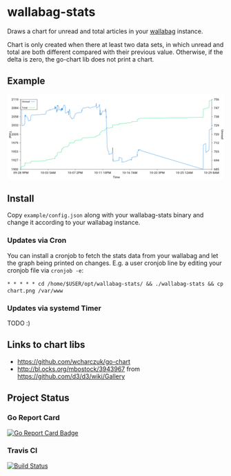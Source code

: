 # wallabag-stats

Draws a chart for unread and total articles in your [wallabag](https://github.com/wallabag/wallabag/) instance.

Chart is only created when there at least two data sets, in which unread and total are both different compared with their previous value. Otherwise, if the delta is zero, the go-chart lib does not print a chart.

## Example

![Example chart](example/example.png)

## Install

Copy `example/config.json` along with your wallabag-stats binary and change it according to your wallabag instance.

### Updates via Cron

You can install a cronjob to fetch the stats data from your wallabag and let the graph being printed on changes. E.g. a user cronjob line by editing your cronjob file via `cronjob -e`:

```
* * * * * cd /home/$USER/opt/wallabag-stats/ && ./wallabag-stats && cp chart.png /var/www
```

### Updates via systemd Timer

TODO :)

## Links to chart libs

- https://github.com/wcharczuk/go-chart
- http://bl.ocks.org/mbostock/3943967 from https://github.com/d3/d3/wiki/Gallery


## Project Status
### Go Report Card

[![Go Report Card Badge](https://goreportcard.com/badge/github.com/Strubbl/wallabag-stats)](https://goreportcard.com/report/github.com/Strubbl/wallabag-stats)


### Travis CI

[![Build Status](https://travis-ci.org/Strubbl/wallabag-stats.svg?branch=master)](https://travis-ci.org/Strubbl/wallabag-stats)

